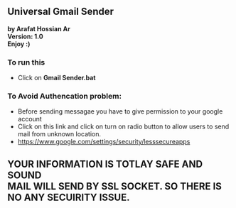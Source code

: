 <h2>Universal Gmail Sender</h2>  
                         <b>by Arafat Hossian Ar</b><br>    
                            <b>Version: 1.0</b><br>
                               <b>Enjoy :)</b><br>
                               
                               
<h3> To run this</h3>

<ul>
<li>Click on <b>Gmail Sender.bat</b></li>
</ul>

<h3>To Avoid Authencation problem: </h3>
<ul>
<li> Before sending messagae you have to give permission to your google account</li>
<li> Click on this link and click on turn on radio button to allow users to send mail from unknown location. </li>
<li> <a href= "https://www.google.com/settings/security/lesssecureapps">https://www.google.com/settings/security/lesssecureapps</a></li>
</ul>

<h2>             YOUR INFORMATION IS TOTLAY SAFE AND SOUND<br>
    MAIL WILL SEND BY SSL SOCKET. SO THERE IS NO ANY SECUIRITY ISSUE.</h2>

